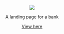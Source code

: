 <p align="center">
  <img src="https://citrusbank.netlify.app/assets/logo-1c8f63b5.png">
</p>

<p align="center"> A landing page for a bank </p>

<p align ="center"><a href="https://citrusbank.netlify.app/">View here</a></p>
